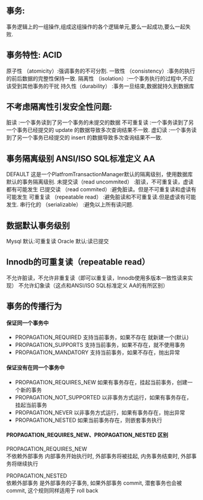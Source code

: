 
## 事务: 
事务逻辑上的一组操作,组成这组操作的各个逻辑单元,要么一起成功,要么一起失败.

## 事务特性: ACID
原子性 （atomicity）:强调事务的不可分割. 
一致性 （consistency）:事务的执行的前后数据的完整性保持一致. 
隔离性 （isolation）:一个事务执行的过程中,不应该受到其他事务的干扰 
持久性（durability） :事务一旦结束,数据就持久到数据库

## 不考虑隔离性引发安全性问题: 
脏读 :一个事务读到了另一个事务的未提交的数据 
不可重复读 :一个事务读到了另一个事务已经提交的 update 的数据导致多次查询结果不一致. 
虚幻读 :一个事务读到了另一个事务已经提交的 insert 的数据导致多次查询结果不一致.

## 事务隔离级别  ANSI/ISO SQL标准定义  AA
DEFAULT 这是一个PlatfromTransactionManager默认的隔离级别，使用数据库默认的事务隔离级别. 
未提交读（read uncommited） :脏读，不可重复读，虚读都有可能发生 
已提交读 （read commited）:避免脏读。但是不可重复读和虚读有可能发生 
可重复读 （repeatable read） :避免脏读和不可重复读.但是虚读有可能发生. 
串行化的 （serializable） :避免以上所有读问题. 

## 数据默认事务级别
Mysql 默认:可重复读 
Oracle 默认:读已提交

## Innodb的可重复读（repeatable read）
不允许脏读，不允许非重复读（即可以重复读，Innodb使用多版本一致性读来实现）
不允许幻象读（这点和ANSI/ISO SQL标准定义 AA的有所区别）



## 事务的传播行为
#### 保证同一个事务中 
* PROPAGATION_REQUIRED 支持当前事务，如果不存在 就新建一个(默认) 
* PROPAGATION_SUPPORTS 支持当前事务，如果不存在，就不使用事务 
* PROPAGATION_MANDATORY 支持当前事务，如果不存在，抛出异常 


#### 保证没有在同一个事务中 
* PROPAGATION_REQUIRES_NEW 如果有事务存在，挂起当前事务，创建一个新的事务 
* PROPAGATION_NOT_SUPPORTED 以非事务方式运行，如果有事务存在，挂起当前事务 
* PROPAGATION_NEVER 以非事务方式运行，如果有事务存在，抛出异常 
* PROPAGATION_NESTED 如果当前事务存在，则嵌套事务执行

#### PROPAGATION_REQUIRES_NEW、PROPAGATION_NESTED 区别
PROPAGATION_REQUIRES_NEW  
不依赖外部事务 内部事务开始执行时, 外部事务将被挂起, 内务事务结束时, 外部事务将继续执行

PROPAGATION_NESTED        
依赖外部事务  是外部事务的子事务, 如果外部事务 commit, 潜套事务也会被 commit, 这个规则同样适用于 roll back


